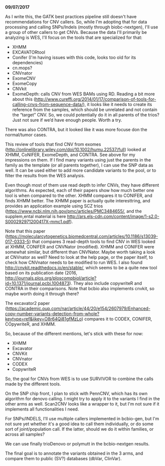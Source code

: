 **09/07/2017**

As I write this, the GATK best practices pipeline still doesn't have recommendations for CNV callers. So, while I'm adopting that for data processing and calling SNPs/Indels (mostly through biobc-nextgen), I'll use a group of other callers to get CNVs. Because the data I'll primarily be analyzing is WES, I'll focus on the tools that are specialized for that:

* XHMM
* EXCAVATORtool
* Conifer (I'm having issues with this code, looks too old for its dependencies)
* cn.mops?
* CNVnator
* ExomeCNV
* ExomeCopy
* CNVkit
* ExomeDepth: calls CNV from WES BAMs using RD. Reading a bit more about this (http://www.cureffi.org/2014/01/17/comparison-of-tools-for-calling-cnvs-from-sequence-data/), it looks like it needs to create its reference from the samples, which should be unrelated and not contain the “target” CNV. So, we could potentially do it in all parents of the trios? Just not sure if we’d have enough people. Worth a try.

There was also CONTRA, but it looked like it was more focuse don the normal/tumor cases.

This review of tools that find CNV from exomes (http://onlinelibrary.wiley.com/doi/10.1002/humu.22537/full) looked at XHMM, CoNIFER, ExomeDepth, and CONTRA. See above for my impressions on them. If I find many variants using just the parents in the family as the template (or all parents together), I can use the SNP data as well. It can be used either to add more candidate variants to the pool, or to filter the results from the WES analysis.

Even though most of them use read depth to infer CNVs, they have different algorithms. As expected, each of their papers show how much better one tool is when compared to the other. XHMM compares it to CONIFER, and finds XHMM better. The XHMM paper is actually quite interesttring, and provides an application example using SCZ trios (https://www.ncbi.nlm.nih.gov/pmc/articles/PMC3484655/, and the supplem,ental material is here http://ars.els-cdn.com/content/image/1-s2.0-S000292971200417X-mmc1.pdf). 

Note that this paper (https://molecularcytogenetics.biomedcentral.com/articles/10.1186/s13039-017-0333-5) that compares 3 read-depth tools to find CNV in WES looked at XHMM, CONIFER and CNVNator (modified). XHMM and CONIFER were somewhat similar, but different than CNVNator. Maybe worth taking a look at CNVnator as well? Need to look at the help page, or the paper itself, to check how CNVnator needs to be modified to run WES. I also found http://cnvkit.readthedocs.io/en/stable/, which seems to be a quite new tool based on its publication date (2016, http://journals.plos.org/ploscompbiol/article?id=10.1371/journal.pcbi.1004873). They also include copywriteR and CONTRA in their comparisons. Note that bcbio also implements cnvkit, so maybe worth doing it through there?

The excavator2 paper (https://academic.oup.com/nar/article/44/20/e154/2607979/Enhanced-copy-number-variants-detection-from-whole?keytype=ref&ijkey=O8r64Qj81gfMzLo) compares it to CODEX, CONIFER, COpywriteR, and XHMM. 

So, because of the different mentions, let's stick with these for now:

* XHMM
* Excavator
* CNVKit
* CNVnator
* CODEX
* CopywriteR

So, the goal for CNVs from WES is to use SURVIVOR to combine the calls made by the different tools.

On the SNP chip front, I plan to stick with PennCNV, which has its own algorithm for denovo calling. I might try to apply it to the variants I find in the other arms as well. Scan2CNV looks like a wrapper to it, but I'm not sure if it implements all functionalities I need.

For SNPs/INDELS, I'll use multiple callers implemented in bcbio-gen, but I'm not sure yet whether it's a good idea to call them individually, or do some sort of joint/population call. If the latter, should we do it within families, or across all samples?

We can use finally trioDenovo or polymutt in the bcbio-nextgen results.

The final goal is to annotate the variants obtained in the 3 arms, and compare them to public (SV?) databases (dbVar, ClinVar).
